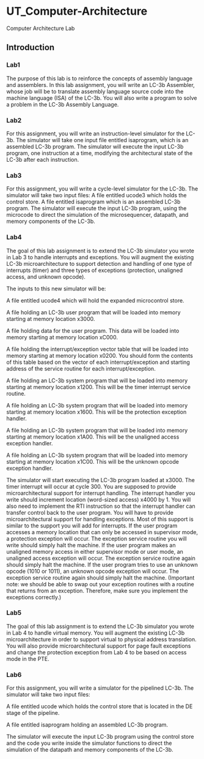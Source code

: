 # UT_Computer-Architecture
Computer Architecture Lab

## Introduction

### Lab1
The purpose of this lab is to reinforce the concepts of assembly language and assemblers. In this lab assignment, you will write an LC-3b Assembler, whose job will be to translate assembly language source code into the machine language (ISA) of the LC-3b. You will also write a program to solve a problem in the LC-3b Assembly Language.

### Lab2
For this assignment, you will write an instruction-level simulator for the LC-3b. The simulator will take one input file entitled isaprogram, which is an assembled LC-3b program.
The simulator will execute the input LC-3b program, one instruction at a time, modifying the architectural state of the LC-3b after each instruction.

### Lab3
For this assignment, you will write a cycle-level simulator for the LC-3b. The simulator will take two input files:
A file entitled ucode3 which holds the control store.
A file entitled isaprogram which is an assembled LC-3b program.
The simulator will execute the input LC-3b program, using the microcode to direct the simulation of the microsequencer, datapath, and memory components of the LC-3b.

### Lab4
The goal of this lab assignment is to extend the LC-3b simulator you wrote in Lab 3 to handle interrupts and exceptions. You will augment the existing LC-3b microarchitecture to support detection and handling of one type of interrupts (timer) and three types of exceptions (protection, unaligned access, and unknown opcode).

The inputs to this new simulator will be:

A file entitled ucode4 which will hold the expanded microcontrol store.

A file holding an LC-3b user program that will be loaded into memory starting at memory location x3000.

A file holding data for the user program. This data will be loaded into memory starting at memory location xC000.

A file holding the interrupt/exception vector table that will be loaded into memory starting at memory location x0200. You should form the contents of this table based on the vector of each interrupt/exception and starting address of the service routine for each interrupt/exception.

A file holding an LC-3b system program that will be loaded into memory starting at memory location x1200. This will be the timer interrupt service routine.

A file holding an LC-3b system program that will be loaded into memory starting at memory location x1600. This will be the protection exception handler.

A file holding an LC-3b system program that will be loaded into memory starting at memory location x1A00. This will be the unaligned access exception handler.

A file holding an LC-3b system program that will be loaded into memory starting at memory location x1C00. This will be the unknown opcode exception handler.

The simulator will start executing the LC-3b program loaded at x3000. The timer interrupt will occur at cycle 300. You are supposed to provide microarchitectural support for interrupt handling. The interrupt handler you write should increment location (word-sized access) x4000 by 1. You will also need to implement the RTI instruction so that the interrupt handler can transfer control back to the user program.
You will have to provide microarchitectural support for handling exceptions. Most of this support is similar to the support you will add for interrupts. If the user program accesses a memory location that can only be accessed in supervisor mode, a protection exception will occur. The exception service routine you will write should simply halt the machine. If the user program makes an unaligned memory access in either supervisor mode or user mode, an unaligned access exception will occur. The exception service routine again should simply halt the machine. If the user program tries to use an unknown opcode (1010 or 1011), an unknown opcode exception will occur. The exception service routine again should simply halt the machine. (Important note: we should be able to swap out your exception routines with a routine that returns from an exception. Therefore, make sure you implement the exceptions correctly.)


### Lab5
The goal of this lab assignment is to extend the LC-3b simulator you wrote in Lab 4 to handle virtual memory. You will augment the existing LC-3b microarchitecture in order to support virtual to physical address translation. You will also provide microarchitectural support for page fault exceptions and change the protection exception from Lab 4 to be based on access mode in the PTE.

### Lab6
For this assignment, you will write a simulator for the pipelined LC-3b. The simulator will take two input files:

A file entitled ucode which holds the control store that is located in the DE stage of the pipeline.

A file entitled isaprogram holding an assembled LC-3b program.

The simulator will execute the input LC-3b program using the control store and the code you write inside the simulator functions to direct the simulation of the datapath and memory components of the LC-3b.

